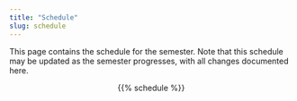```yaml
---
title: "Schedule"
slug: schedule
---
```


This page contains the schedule for the semester. Note that this schedule may be updated as the semester progresses, with all changes documented here.

<!--
- **Prepare** (<i class="fas fa-book-reader fa-lg"></i>): Videos, readings, and slides to prepare for lecture and in-class activities. 
- **Slides** (<i class="fas fa-laptop fa-lg"></i>): Slides accompanying videos, in-class lecture, or lab.
- **AE** (<i class="fas fa-users fa-lg"></i>): Instructions for Application Exercises worked on during that day's lecture.
- **Lab** (<i class="far fa-file-code fa-lg"></i>): Instructions for weekly lab assignments. Labs are assigned on the day they're listed in the schedule.
- **HW** (<i class="fas fa-edit fa-lg"></i>): Instructions for HW assignments. HW is assigned on the day it's listed in the schedule.
- **Exam** (<i class="fas fa-check-square fa-lg"></i>): Instructions for exams. 
- **Project** (<i class="fas fa-file-powerpoint fa-lg"></i>): Instructions for project milestones. 
-->

<div align = "center">
{{% schedule %}}
</div>

